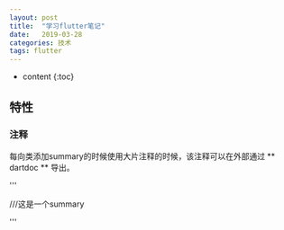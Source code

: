 ```yaml
---
layout: post
title:  "学习flutter笔记"
date:   2019-03-28
categories: 技术
tags: flutter
---
```


* content
{:toc}

 ## 特性

 ### 注释
 每向类添加summary的时候使用大片注释的时候，该注释可以在外部通过 ** dartdoc ** 导出。

 ''' 

 ///这是一个summary

 '''

 